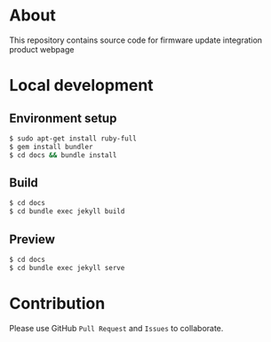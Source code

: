 # About

This repository contains source code for firmware update integration product
webpage

# Local development

## Environment setup

```bash
$ sudo apt-get install ruby-full
$ gem install bundler
$ cd docs && bundle install
```

## Build

```bash
$ cd docs
$ cd bundle exec jekyll build
```

## Preview

```bash
$ cd docs
$ cd bundle exec jekyll serve
```

# Contribution

Please use GitHub `Pull Request` and `Issues` to collaborate.
